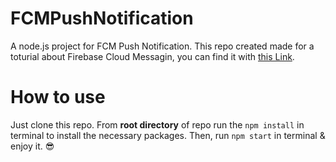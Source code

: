 # FCMPushNotification
A node.js project for FCM Push Notification.
This repo created made for a toturial about Firebase Cloud Messagin, you can find it with [this Link](http://isapanah.com/2017/how-to-fcm-android).

# How to use
Just clone this repo. From **root directory** of repo run the `npm install` in terminal to install the necessary packages.
Then, run `npm start` in terminal & enjoy it. 😎